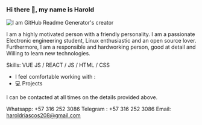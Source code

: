 ### Hi there 👋, my name is Harold
![I am GitHub Readme Generator's creator](https://arturssmirnovs.github.io/github-profile-readme-generator/images/banner.png)

I am a highly motivated person with a friendly personality. I am a passionate Electronic engineering student,  Linux enthusiastic and an open source lover. Furthermore, I am a responsible and hardworking person, good at detail and Willing to learn new technologies.

Skills: VUE JS / REACT / JS / HTML / CSS

-  I feel comfortable working with :
-  💻 Projects

I can be contacted at all times on the details provided above.

Whatsapp: +57 316 252 3086
Telegram : +57 316 252 3086
Email: haroldriascos208@gmail.com


<!---
Larryc8/Larryc8 is a ✨ special ✨ repository because its `README.md` (this file) appears on your GitHub profile.
You can click the Preview link to take a look at your changes.
--->

